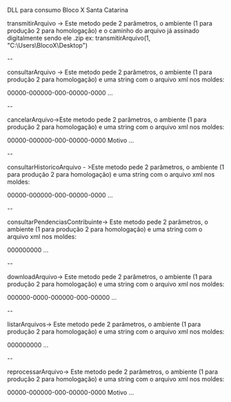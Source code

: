  DLL para consumo Bloco X Santa Catarina
 
 
transmitirArquivo -> Este metodo pede 2 parâmetros, o ambiente (1 para produção 2 para homologação) e o caminho do arquivo já assinado digitalmente sendo ele .zip ex: transmitirArquivo(1, "C:\Users\BlocoX\Desktop")

--

consultarArquivo -> Este metodo pede 2 parâmetros, o ambiente (1 para produção 2 para homologação) e uma string com o arquivo xml nos moldes: 
  <?xml version="1.0" encoding="utf-8"?>
  <Manutencao Versao="1.0">
  <Mensagem>
  <Recibo>00000-000000-000-00000-0000</Recibo>
  </Mensagem>
  <Signature>...</Signature>
  </Manutencao>

--

cancelarArquivo->Este metodo pede 2 parâmetros, o ambiente (1 para produção 2 para homologação) e uma string com o arquivo xml nos moldes: 

<Manutencao Versao="1.0">
<Mensagem>
<Recibo>00000-000000-000-00000-0000</Recibo>
<Motivo>Motivo</Motivo>
</Mensagem>
<Signature>...</Signature>
</Manutencao>

--

consultarHistoricoArquivo - >Este metodo pede 2 parâmetros, o ambiente (1 para produção 2 para homologação) e uma string com o arquivo xml nos moldes: 

<?xml version="1.0" encoding="utf-8"?>
<ConsultarHistoricoArquivo Versao="1.0">
<Mensagem>
<Recibo>00000-000000-000-00000-0000</Recibo>
</Mensagem>
<Signature>...</Signature>
</ConsultarHistoricoArquivo>

--

consultarPendenciasContribuinte->  Este metodo pede 2 parâmetros, o ambiente (1 para produção 2 para homologação) e uma string com o arquivo xml nos moldes: 

<ConsultarPendenciasContribuinte Versao="1.0">
<Mensagem>
<IE>000000000</IE>
</Mensagem>
<Signature xmlns="http://www.w3.org/2000/09/xmldsig#">...</Signature>
</ConsultarPendenciasContribuinte>

--

downloadArquivo-> Este metodo pede 2 parâmetros, o ambiente (1 para produção 2 para homologação) e uma string com o arquivo xml nos moldes: 

<DownloadArquivo Versao="1.0">
<Mensagem>
<Recibo>000000-0000-000000-000-00000</Recibo>
</Mensagem>
<Signature>...</Signature>
</DownloadArquivo>

--

listarArquivos-> Este metodo pede 2 parâmetros, o ambiente (1 para produção 2 para homologação) e uma string com o arquivo xml nos moldes: 

<ListarArquivos>
<Mensagem>
<IE>000000000</IE>
</Mensagem>
<Signature>...</Signature>
</ListarArquivos>

--

reprocessarArquivo-> Este metodo pede 2 parâmetros, o ambiente (1 para produção 2 para homologação) e uma string com o arquivo xml nos moldes:

<Manutencao Versao="1.0">
<Mensagem>
<Recibo>00000-000000-000-00000-0000</Recibo>
<Motivo>Motivo</Motivo>
</Mensagem>
<Signature>...</Signature>
</Manutencao>
